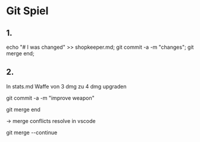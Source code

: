 # Git Spiel


## 1.

echo "# I was changed" >> shopkeeper.md; git commit -a -m "changes"; git merge end;

## 2.

In stats.md Waffe von 3 dmg zu 4 dmg upgraden

git commit -a -m "improve weapon"

git merge end

-> merge conflicts
resolve in vscode 

git merge --continue


